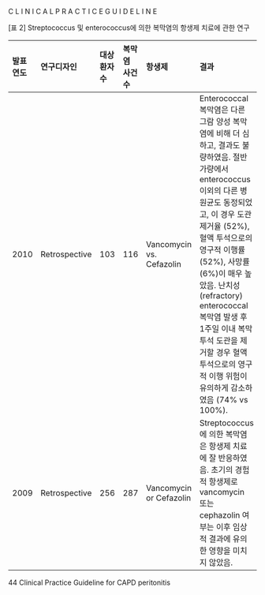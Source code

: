 C L I N I C A L P R A C T I C E G U I D E L I N E

[표 2] Streptococcus 및 enterococcus에 의한 복막염의 항생제 치료에 관한 연구

| 발표연도 | 연구디자인 | 대상 환자수 | 복막염 사건수 | 항생제 | 결과 | 저자 | 참고문헌 |
| :------- | :--------- | :---------- | :------------ | :------ | :--- | :--- | :------- |
| 2010 | Retrospective | 103 | 116 | Vancomycin vs. Cefazolin | Enterococcal 복막염은 다른 그람 양성 복막염에 비해 더 심하고, 결과도 불량하였음. 절반 가량에서 enterococcus 이외의 다른 병원균도 동정되었고, 이 경우 도관 제거율 (52%), 혈액 투석으로의 영구적 이행률 (52%), 사망률 (6%)이 매우 높았음. 난치성 (refractory) enterococcal 복막염 발생 후 1주일 이내 복막투석 도관을 제거할 경우 혈액 투석으로의 영구적 이행 위험이 유의하게 감소하였음 (74% vs 100%). | Edey 등 (ANZDATA Registry) | 19 |
| 2009 | Retrospective | 256 | 287 | Vancomycin or Cefazolin | Streptococcus에 의한 복막염은 항생제 치료에 잘 반응하였음. 초기의 경험적 항생제로 vancomycin 또는 cephazolin 여부는 이후 임상적 결과에 유의한 영향을 미치지 않았음. | O’Shea 등 (ANZDATA Registry) | 20 |

<PAGE>44
Clinical Practice Guideline for CAPD peritonitis